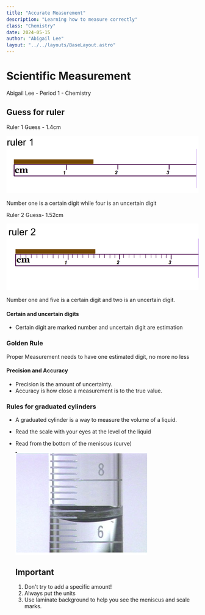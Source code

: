 ```yaml
---
title: "Accurate Measurement"
description: "Learning how to measure correctly"
class: "Chemistry"
date: 2024-05-15
author: "Abigail Lee"
layout: "../../layouts/BaseLayout.astro"
---
```


# Scientific Measurement

Abigail Lee - Period 1 - Chemistry

## Guess for ruler

Ruler 1 Guess - 1.4cm

![Ruler1 Image](/src/pages/markdown/Images/ruler1.png)

Number one is a certain digit while four is an uncertain digit

Ruler 2 Guess- 1.52cm

![Ruler2 Image](/src/pages/markdown/Images/ruler2.png)

Number one and five is a certain digit and two is an uncertain digit.

#### Certain and uncertain digits

- Certain digit are marked number and uncertain digit are estimation

### Golden Rule

Proper Measurement needs to have one estimated digit, no more no less

#### Precision and Accuracy

- Precision is the amount of uncertainty.
- Accuracy is how close a measurement is to the true value.

### Rules for graduated cylinders

- A graduated cylinder is a way to measure the volume of a liquid.

- Read the scale with your eyes at the level of the liquid
- Read from the bottom of the meniscus (curve)

  ![Graduated Cylinder](/src/pages/markdown/Images/graduatedcylinder.png)

  ## Important

  1. Don't try to add a specific amount!
  2. Always put the units
  3. Use laminate background to help you see the meniscus and scale marks.
